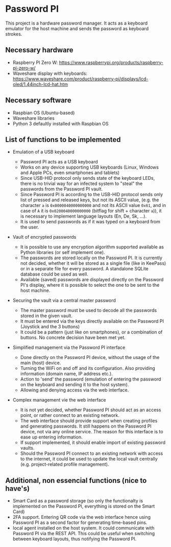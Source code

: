 # Password PI

This project is a hardware password manager. It acts as a keyboard emulator for the host machine and sends the password as keyboard strokes.

## Necessary hardware

 - Raspberry PI Zero W: https://www.raspberrypi.org/products/raspberry-pi-zero-w/
 - Waveshare display with keyboards: https://www.waveshare.com/product/raspberry-pi/displays/lcd-oled/1.44inch-lcd-hat.htm

## Necessary software
  - Raspbian OS (Ubuntu-based)
  - Waveshare libraries
  - Python 3 defaultly installed with Raspbian OS
 
## List of functions to be implemented
  - Emulation of a USB keyboard
     - Password PI acts as a USB keyboard
     - Works on any device supporting USB keyboards (Linux, Windows and Apple PCs, even smartphones and tablets)
     - Since USB-HID protocol only sends state of the keyboard LEDs, there is no trivial way for an infected system to "steal" the passwords from the Password PI vault.
     - Since Password PI is according to the USB-HID protocol sends only list of pressed and released keys, but not its ASCII value, (e.g. the character `a` is `0x0000040000000000` and not its ASCII value `0x61`, and in case of `A` it is `0x0200040000000000` (bitflag for shift + character `a`)), it is necessary to implement language layouts (En, De, Sk, ...).
     - It is used to send passwords as if it was typed on a keyboard from the user.
 
  - Vault of encrypted passwords
     - It is possible to use any encryption algorithm supported available as Python libraries (or self implement one).
     - The passwords are stored locally on the Password PI. It is currently not decided, whether it will be stored as a single file (like in KeePass) or in a separate file for every password. A standalone SQLite database could be used as well.
     - Available (saved) passwords are displayed directly on the Password PI's display, where it is possible to select the one to be sent to the host machine.
 
  - Securing the vault via a central master password
     - The master password must be used to decode all the passwords stored in the given vault.
     - It must be entered via the keys directly available on the Password PI (Joystick and the 3 buttons)
     - It could be a pattern (just like on smartphones), or a combination of buttons. No concrete decision have been met yet.
 
  - Simplified management via the Password PI interface
     - Done directly on the Password PI device, without the usage of the main (host) device.
     - Turning the WiFi on and off and its configuration. Also providing information (domain name, IP address etc.).
     - Action to 'send' the password (emulation of entering the password on the keyboard and sending it to the host system).
     - Allowing and denying access via the web interface.
 
  - Complex management vie the web interface
     - It is not yet decided, whether Password PI should act as an access point, or rather connect to an existing network.
     - The web interface should provide support when creating profiles and generating passwords. It still happens on the Password PI device, not via any online service. The reason for this interface is to ease up entering information.
     - If support implemented, it should enable import of existing password vaults.
     - Should the Password PI connect to an existing network with access to the internet, it could be used to update the local vault centrally (e.g. project-related profile management).
 
## Additional, non essencial functions (nice to have's)
  - Smart Card as a password storage (so only the functionalty is implemented on the Password PI, everything is stored on the Smart Card)
  - 2FA support. Entering QR code via the web interface hence using Password PI as a second factor for generating time-based pins.
  - local agent installed on the host system. It could communicate with Password PI via the REST API. This could be useful when switching between keyboard layouts, thus notifying the Password PI.
